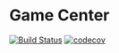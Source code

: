 # Game Center

[![Build Status](https://travis-ci.com/cmput402-w19/assignment4tdd-gamecenter.svg?branch=master)](https://travis-ci.com/cmput402-w19/assignment4tdd-gamecenter)
[![codecov](https://codecov.io/gh/cmput402-w19/assignment4tdd-gamecenter/branch/master/graph/badge.svg)](https://codecov.io/gh/cmput402-w19/assignment4tdd-gamecenter)
